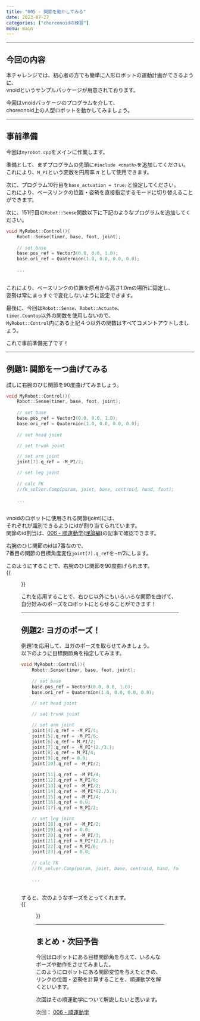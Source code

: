 ```yaml
---
title: "005 - 関節を動かしてみる"
date: 2023-07-27
categories: ["choreonoidの練習"]
menu: main
---
```


---

## 今回の内容

本チャレンジでは、初心者の方でも簡単に人形ロボットの運動計画ができるように、  
vnoidというサンプルパッケージが用意されております。

今回はvnoidパッケージのプログラムを介して、  
choreonoid上の人型ロボットを動かしてみましょう。

---

## 事前準備

今回は`myrobot.cpp`をメインに作業します。

準備として、まずプログラムの先頭に`#include <cmath>`を追加してください。  
これにより、`M_PI`という変数を円周率 $\pi$ として使用できます。

次に、プログラム10行目を`base_actuation = true;`と設定してください。  
これにより、ベースリンクの位置・姿勢を直接指定するモードに切り替えることができます。

次に、151行目の`Robot::Sense`関数以下に下記のようなプログラムを追加してください。  
```c
void MyRobot::Control(){
    Robot::Sense(timer, base, foot, joint);
    
    // set base
    base.pos_ref = Vector3(0.0, 0.0, 1.0);
    base.ori_ref = Quaternion(1.0, 0.0, 0.0, 0.0);
    
    ...
    
```
これにより、ベースリンクの位置を原点から高さ1.0mの場所に固定し、  
姿勢は常にまっすぐで変化しないように設定できます。

最後に、今回は`Robot::Sense`、`Robot::Actuate`、  
`timer.Countup`以外の関数を使用しないので、  
`MyRobot::Control`内にある上記４つ以外の関数はすべてコメントアウトしましょう。

これで事前準備完了です！

---

## 例題1: 関節を一つ曲げてみる

試しに右腕のひじ関節を90度曲げてみましょう。  
```c
void MyRobot::Control(){
    Robot::Sense(timer, base, foot, joint);
    
    // set base
    base.pos_ref = Vector3(0.0, 0.0, 1.0);
    base.ori_ref = Quaternion(1.0, 0.0, 0.0, 0.0);
    
    // set head joint

    // set trunk joint

    // set arm joint
    joint[7].q_ref = -M_PI/2;

    // set leg joint
    
    // calc FK
    //fk_solver.Comp(param, joint, base, centroid, hand, foot);
    
    ...
    
```
vnoidのロボットに使用される関節(joint)には、  
それぞれが識別できるようにidが割り当てられています。  
関節のid割当は、[006 - 順運動学(理論編)](https://koomiy.github.io/posts/fk_solver/)の記事で確認できます。

右腕のひじ関節のidは7番なので、  
7番目の関節の目標角度変位`joint[7].q_ref`を$-\pi/2$にします。

このようにすることで、右腕のひじ関節を90度曲げられます。  
{{<figure src="./right_elbow.gif" class="center" alt="右ひじを曲げる" width="50%">}}

これを応用することで、右ひじ以外にもいろいろな関節を曲げて、  
自分好みのポーズをロボットにとらせることができます！

---

## 例題2: ヨガのポーズ！

例題1を応用して、ヨガのポーズを取らせてみましょう。  
以下のように目標関節角を指定してみます。

```c
void MyRobot::Control(){
    Robot::Sense(timer, base, foot, joint);
    
    // set base
    base.pos_ref = Vector3(0.0, 0.0, 1.0);
    base.ori_ref = Quaternion(1.0, 0.0, 0.0, 0.0);
    
    // set head joint

    // set trunk joint

    // set arm joint
    joint[4].q_ref = -M_PI/4;
    joint[5].q_ref = -M_PI/6;
    joint[6].q_ref = M_PI/2;
    joint[7].q_ref = -M_PI*(2./3.);
    joint[8].q_ref = M_PI/4;
    joint[9].q_ref = 0.0;
    joint[10].q_ref = -M_PI/2;

    joint[11].q_ref = -M_PI/4;
    joint[12].q_ref = M_PI/6;
    joint[13].q_ref = -M_PI/2;
    joint[14].q_ref = -M_PI*(2./3.);
    joint[15].q_ref = -M_PI/4;
    joint[16].q_ref = 0.0;
    joint[17].q_ref = M_PI/2;

    // set leg joint
    joint[18].q_ref = -M_PI/2;
    joint[19].q_ref = 0.0;
    joint[20].q_ref = -M_PI/3;
    joint[21].q_ref = M_PI*(2./3.);
    joint[22].q_ref = M_PI/6;
    joint[23].q_ref = 0.0;
    
    // calc FK
    //fk_solver.Comp(param, joint, base, centroid, hand, foot);
    
    ...
    
```

すると、次のようなポーズをとってくれます。  
{{<figure src="./yoga_pose.gif" class="center" alt="ヨガのポーズ" width="50%">}}

---

## まとめ・次回予告

今回はロボットにある目標関節角を与えて、いろんなポーズや動作をさせてみました。  
このようにロボットにある関節変位を与えたときの、  
リンクの位置・姿勢を計算することを、順運動学を解くといいます。

次回はその順運動学について解説したいと思います。


次回： [006 - 順運動学](https://koomiy.github.io/posts/fk_solver/)
